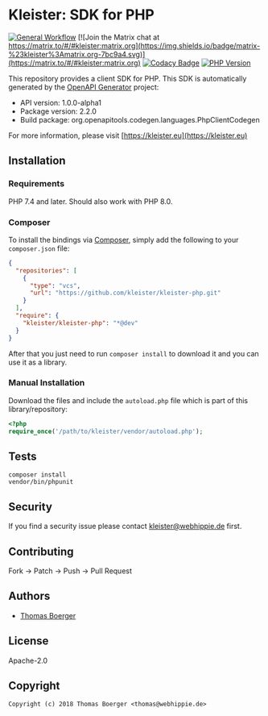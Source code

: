 # Kleister: SDK for PHP

[![General Workflow](https://github.com/kleister/kleister-php/actions/workflows/general.yml/badge.svg)](https://github.com/kleister/kleister-php/actions/workflows/general.yml) [![Join the Matrix chat at https://matrix.to/#/#kleister:matrix.org](https://img.shields.io/badge/matrix-%23kleister%3Amatrix.org-7bc9a4.svg)](https://matrix.to/#/#kleister:matrix.org) [![Codacy Badge](https://app.codacy.com/project/badge/Grade/c7ce562acf484483b2acf00c00155431)](https://app.codacy.com/gh/kleister/kleister-php/dashboard?utm_source=gh&utm_medium=referral&utm_content=&utm_campaign=Badge_grade) [![PHP Version](https://badge.fury.io/ph/kleister%2Fkleister-php.svg)](https://badge.fury.io/ph/kleister%2Fkleister-php)

This repository provides a client SDK for PHP. This SDK is automatically
generated by the [OpenAPI Generator][generator] project:

-   API version: 1.0.0-alpha1
-   Package version: 2.2.0
-   Build package: org.openapitools.codegen.languages.PhpClientCodegen

For more information, please visit [https://kleister.eu](https://kleister.eu)

## Installation

### Requirements

PHP 7.4 and later.
Should also work with PHP 8.0.

### Composer

To install the bindings via [Composer][composer], simply add the following to
your `composer.json` file:

```json
{
  "repositories": [
    {
      "type": "vcs",
      "url": "https://github.com/kleister/kleister-php.git"
    }
  ],
  "require": {
    "kleister/kleister-php": "*@dev"
  }
}
```

After that you just need to run `composer install` to download it and you can
use it as a library.

### Manual Installation

Download the files and include the `autoload.php` file which is part of this
library/repository:

```php
<?php
require_once('/path/to/kleister/vendor/autoload.php');
```

## Tests

```console
composer install
vendor/bin/phpunit
```

## Security

If you find a security issue please contact
[kleister@webhippie.de](mailto:kleister@webhippie.de) first.

## Contributing

Fork -> Patch -> Push -> Pull Request

## Authors

-   [Thomas Boerger](https://github.com/tboerger)

## License

Apache-2.0

## Copyright

```console
Copyright (c) 2018 Thomas Boerger <thomas@webhippie.de>
```

[generator]: https://openapi-generator.tech
[composer]: https://getcomposer.org/
